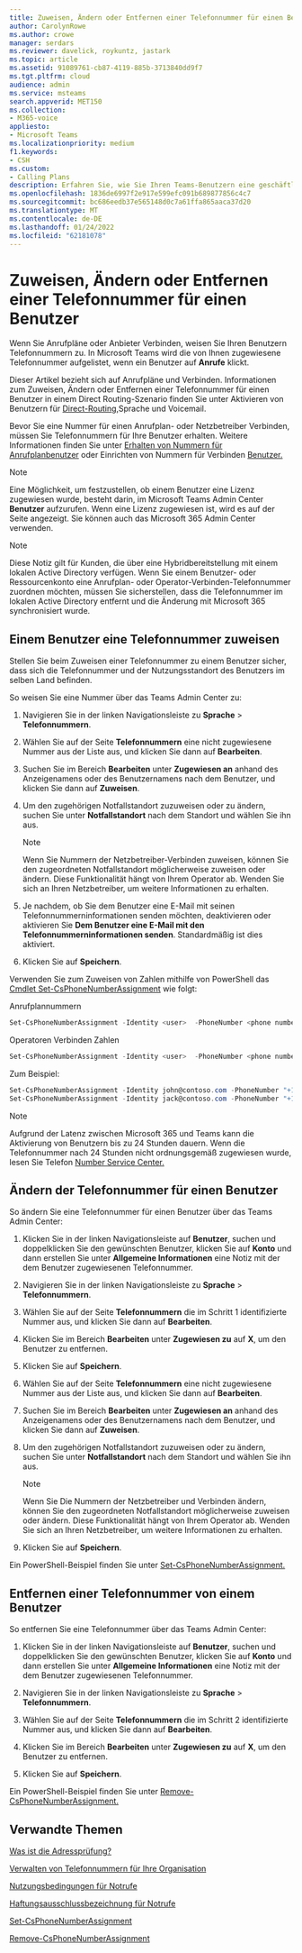 ```yaml
---
title: Zuweisen, Ändern oder Entfernen einer Telefonnummer für einen Benutzer
author: CarolynRowe
ms.author: crowe
manager: serdars
ms.reviewer: davelick, roykuntz, jastark
ms.topic: article
ms.assetid: 91089761-cb87-4119-885b-3713840dd9f7
ms.tgt.pltfrm: cloud
audience: admin
ms.service: msteams
search.appverid: MET150
ms.collection:
- M365-voice
appliesto:
- Microsoft Teams
ms.localizationpriority: medium
f1.keywords:
- CSH
ms.custom:
- Calling Plans
description: Erfahren Sie, wie Sie Ihren Teams-Benutzern eine geschäftliche Telefonnummer zuweisen oder diese ändern oder entfernen können, damit Unternehmen und Kunden von außerhalb anrufen können.
ms.openlocfilehash: 1836de6997f2e917e599efc091b689877856c4c7
ms.sourcegitcommit: bc686eedb37e565148d0c7a61ffa865aaca37d20
ms.translationtype: MT
ms.contentlocale: de-DE
ms.lasthandoff: 01/24/2022
ms.locfileid: "62181078"
---
```

# <a name="assign-change-or-remove-a-phone-number-for-a-user"></a>Zuweisen, Ändern oder Entfernen einer Telefonnummer für einen Benutzer

Wenn Sie Anrufpläne oder Anbieter Verbinden, weisen Sie Ihren Benutzern Telefonnummern zu. In Microsoft Teams wird die von Ihnen zugewiesene Telefonnummer aufgelistet, wenn ein Benutzer auf **Anrufe** klickt. 

Dieser Artikel bezieht sich auf Anrufpläne und Verbinden. Informationen zum Zuweisen, Ändern oder Entfernen einer Telefonnummer für einen Benutzer in einem Direct Routing-Szenario finden Sie unter Aktivieren von Benutzern für [Direct-Routing,](./direct-routing-enable-users.md)Sprache und Voicemail.

Bevor Sie eine Nummer für einen Anrufplan- oder Netzbetreiber Verbinden, müssen Sie Telefonnummern für Ihre Benutzer erhalten. Weitere Informationen finden Sie unter [Erhalten von Nummern für Anrufplanbenutzer](getting-phone-numbers-for-your-users.md) oder Einrichten von Nummern für Verbinden [Benutzer.](operator-connect-configure.md#set-up-phone-numbers)

  
> [!NOTE]
> Eine Möglichkeit, um festzustellen, ob einem Benutzer eine Lizenz zugewiesen wurde, besteht darin, im Microsoft Teams Admin Center **Benutzer** aufzurufen. Wenn eine Lizenz zugewiesen ist, wird es auf der Seite angezeigt.  Sie können auch das Microsoft 365 Admin Center verwenden.

> [!NOTE]
> Diese Notiz gilt für Kunden, die über eine Hybridbereitstellung mit einem lokalen Active Directory verfügen. Wenn Sie einem Benutzer- oder Ressourcenkonto eine Anrufplan- oder Operator-Verbinden-Telefonnummer zuordnen möchten, müssen Sie sicherstellen, dass die Telefonnummer im lokalen Active Directory entfernt und die Änderung mit Microsoft 365 synchronisiert wurde.
  
## <a name="assign-a-phone-number-to-a-user"></a>Einem Benutzer eine Telefonnummer zuweisen

Stellen Sie beim Zuweisen einer Telefonnummer zu einem Benutzer sicher, dass sich die Telefonnummer und der Nutzungsstandort des Benutzers im selben Land befinden.

So weisen Sie eine Nummer über das Teams Admin Center zu:
    
1. Navigieren Sie in der linken Navigationsleiste zu **Sprache** > **Telefonnummern**.

2. Wählen Sie auf der Seite **Telefonnummern** eine nicht zugewiesene Nummer aus der Liste aus, und klicken Sie dann auf **Bearbeiten**.  

3. Suchen Sie im Bereich **Bearbeiten** unter **Zugewiesen an** anhand des Anzeigenamens oder des Benutzernamens nach dem Benutzer, und klicken Sie dann auf **Zuweisen**.

4. Um den zugehörigen Notfallstandort zuzuweisen oder zu ändern, suchen Sie unter **Notfallstandort** nach dem Standort und wählen Sie ihn aus.

   > [!NOTE]
   > Wenn Sie Nummern der Netzbetreiber-Verbinden zuweisen, können Sie den zugeordneten Notfallstandort möglicherweise zuweisen oder ändern. Diese Funktionalität hängt von Ihrem Operator ab. Wenden Sie sich an Ihren Netzbetreiber, um weitere Informationen zu erhalten.

5. Je nachdem, ob Sie dem Benutzer eine E-Mail mit seinen Telefonnummerninformationen senden möchten, deaktivieren oder aktivieren Sie **Dem Benutzer eine E-Mail mit den Telefonnummerninformationen senden**. Standardmäßig ist dies aktiviert. 

6. Klicken Sie auf **Speichern**.

Verwenden Sie zum Zuweisen von Zahlen mithilfe von PowerShell das [Cmdlet Set-CsPhoneNumberAssignment](/powershell/module/teams/set-csphonenumberassignment) wie folgt:

Anrufplannummern
```PowerShell
Set-CsPhoneNumberAssignment -Identity <user>  -PhoneNumber <phone number> -PhoneNumberType CallingPlan
```

Operatoren Verbinden Zahlen
```PowerShell
Set-CsPhoneNumberAssignment -Identity <user>  -PhoneNumber <phone number> -PhoneNumberType OperatorConnect
```

Zum Beispiel: 

```PowerShell
Set-CsPhoneNumberAssignment -Identity john@contoso.com -PhoneNumber "+14255550101" -PhoneNumberType CallingPlan
Set-CsPhoneNumberAssignment -Identity jack@contoso.com -PhoneNumber "+14255550102" -PhoneNumberType OperatorConnect
```

> [!NOTE]
> Aufgrund der Latenz zwischen Microsoft 365 und Teams kann die Aktivierung von Benutzern bis zu 24 Stunden dauern. Wenn die Telefonnummer nach 24 Stunden nicht ordnungsgemäß zugewiesen wurde, lesen Sie Telefon [Number Service Center.](https://pstnsd.powerappsportals.com/) 

  
## <a name="change-a-phone-number-for-a-user"></a>Ändern der Telefonnummer für einen Benutzer

So ändern Sie eine Telefonnummer für einen Benutzer über das Teams Admin Center:
    
1. Klicken Sie in der linken Navigationsleiste auf **Benutzer**, suchen und doppelklicken Sie den gewünschten Benutzer, klicken Sie auf **Konto** und dann erstellen Sie unter **Allgemeine Informationen** eine Notiz mit der dem Benutzer zugewiesenen Telefonnummer.

2. Navigieren Sie in der linken Navigationsleiste zu **Sprache** > **Telefonnummern**.

3. Wählen Sie auf der Seite **Telefonnummern** die im Schritt 1 identifizierte Nummer aus, und klicken Sie dann auf **Bearbeiten**.  

4. Klicken Sie im Bereich **Bearbeiten** unter **Zugewiesen zu** auf **X**, um den Benutzer zu entfernen.

5. Klicken Sie auf **Speichern**.

6. Wählen Sie auf der Seite **Telefonnummern** eine nicht zugewiesene Nummer aus der Liste aus, und klicken Sie dann auf **Bearbeiten**.  

7. Suchen Sie im Bereich **Bearbeiten** unter **Zugewiesen an** anhand des Anzeigenamens oder des Benutzernamens nach dem Benutzer, und klicken Sie dann auf **Zuweisen**.

8. Um den zugehörigen Notfallstandort zuzuweisen oder zu ändern, suchen Sie unter **Notfallstandort** nach dem Standort und wählen Sie ihn aus.

      > [!NOTE]
      > Wenn Sie Die Nummern der Netzbetreiber und Verbinden ändern, können Sie den zugeordneten Notfallstandort möglicherweise zuweisen oder ändern. Diese Funktionalität hängt von Ihrem Operator ab. Wenden Sie sich an Ihren Netzbetreiber, um weitere Informationen zu erhalten.

9. Klicken Sie auf **Speichern**.

Ein PowerShell-Beispiel finden Sie unter [Set-CsPhoneNumberAssignment.](/powershell/module/teams/set-csphonenumberassignment)

## <a name="remove-a-phone-number-from-a-user"></a>Entfernen einer Telefonnummer von einem Benutzer

So entfernen Sie eine Telefonnummer über das Teams Admin Center:

1. Klicken Sie in der linken Navigationsleiste auf **Benutzer**, suchen und doppelklicken Sie den gewünschten Benutzer, klicken Sie auf **Konto** und dann erstellen Sie unter **Allgemeine Informationen** eine Notiz mit der dem Benutzer zugewiesenen Telefonnummer.

2. Navigieren Sie in der linken Navigationsleiste zu **Sprache** > **Telefonnummern**.

3. Wählen Sie auf der Seite **Telefonnummern** die im Schritt 2 identifizierte Nummer aus, und klicken Sie dann auf **Bearbeiten**.  

4. Klicken Sie im Bereich **Bearbeiten** unter **Zugewiesen zu** auf **X**, um den Benutzer zu entfernen.

5. Klicken Sie auf **Speichern**.

Ein PowerShell-Beispiel finden Sie unter [Remove-CsPhoneNumberAssignment.](/powershell/module/teams/remove-csphonenumberassignment)

## <a name="related-topics"></a>Verwandte Themen

[Was ist die Adressprüfung?](/skypeforbusiness/what-are-calling-plans-in-office-365/what-is-address-validation)

[Verwalten von Telefonnummern für Ihre Organisation](/microsoftteams/manage-phone-numbers-for-your-organization)

[Nutzungsbedingungen für Notrufe](./emergency-calling-terms-and-conditions.md)

[Haftungsausschlussbezeichnung für Notrufe](https://github.com/MicrosoftDocs/OfficeDocs-SkypeForBusiness/blob/live/Teams/downloads/emergency-calling/emergency-calling-label-(en-us)-(v.1.0).zip?raw=true)

[Set-CsPhoneNumberAssignment](/powershell/module/teams/set-csphonenumberassignment)

[Remove-CsPhoneNumberAssignment](/powershell/module/teams/remove-csphonenumberassignment)

